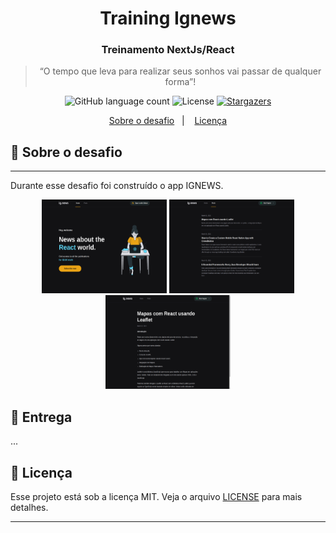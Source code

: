 <h1 align="center">
  Training Ignews
</h1>

<h3 align="center">
  Treinamento NextJs/React
</h3>

<blockquote align="center">“O tempo que leva para realizar seus sonhos vai passar de qualquer forma”!</blockquote>

<p align="center">
  <img alt="GitHub language count" src="https://img.shields.io/github/languages/count/rocketseat/bootcamp-gostack-desafio-10?color=%2304D361" />

  <img alt="License" src="https://img.shields.io/badge/license-MIT-%2304D361" />

  <a href="https://github.com/alanfagner/training-ignews/stargazers">
    <img alt="Stargazers" src="https://img.shields.io/github/stars/rocketseat/bootcamp-gostack-desafio-10?style=social" />
  </a>
</p>

<p align="center">
  <a href="#rocket-sobre-o-desafio">Sobre o desafio</a>&nbsp;&nbsp;&nbsp;|&nbsp;&nbsp;&nbsp;
  <a href="#memo-licença">Licença</a>
</p>

## 🚀 Sobre o desafio
----
Durante esse desafio foi construído o app IGNEWS.

<p align="center">
  <img src="./Screenshot.png" width=200 height=150/>
  <img src="./Screenshot1.png" width=200 height=150/>
  <img src="./Screenshot2.png" width=200 height=150/>
</p>

## 📅 Entrega
...


## 📝 Licença

Esse projeto está sob a licença MIT. Veja o arquivo [LICENSE](LICENSE.md) para mais detalhes.

---
